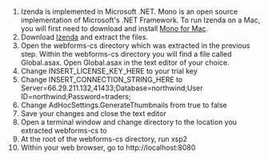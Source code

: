 1. Izenda is implemented in Microsoft .NET.  Mono is an open source implementation of Microsoft's .NET Framework.  To run Izenda on a Mac, you will first need to download and install [Mono for Mac](http://download.mono-project.com/archive/2.10.11/macos-10-x86//MonoFramework-MRE-2.10.11.macos10.xamarin.x86.dmg).
1. Download [Izenda](http://archives.izenda.us/ri/webforms-cs.zip) and extract the files.
1. Open the webforms-cs directory which was extracted in the previous step.  Within the webforms-cs directory you will find a file called Global.asax.  Open Global.asax in the text editor of your choice.
1. Change INSERT_LICENSE_KEY_HERE to your trial key
1. Change INSERT_CONNECTION_STRING_HERE to Server=66.29.211.132,41433;Database=northwind;User ID=northwind;Password=traders;
1. Change AdHocSettings.GenerateThumbnails from true to false
1. Save your changes and close the text editor
1. Open a terminal window and change directory to the location you extracted webforms-cs to
1. At the root of the webforms-cs directory, run xsp2
1. Within your web browser, go to http://localhost:8080


